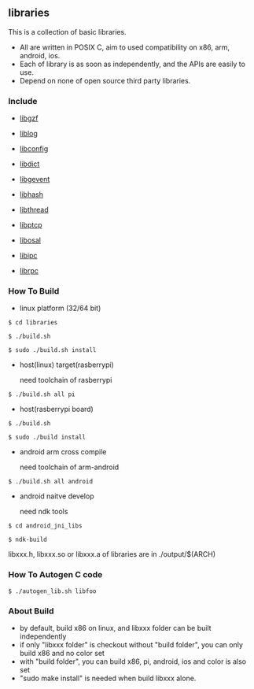 ## libraries

  This is a collection of basic libraries.
  * All are written in POSIX C, aim to used compatibility on x86, arm, android, ios.
  * Each of library is as soon as independently, and the APIs are easily to use.
  * Depend on none of open source third party libraries.

### Include

  * [libgzf](libgzf/README.md)

  * [liblog](liblog/README.md)

  * [libconfig](libconfig/README.md)

  * [libdict](libdict/README.md)

  * [libgevent](libgevent/README.md)

  * [libhash](libhash/README.md)

  * [libthread](libthread/README.md)

  * [libptcp](libptcp/README.md)

  * [libosal](libosal/README.md)

  * [libipc](libipc/README.md)

  * [librpc](librpc/README.md)

### How To Build
  * linux platform (32/64 bit)

   `$ cd libraries`

   `$ ./build.sh`

   `$ sudo ./build.sh install`

  * host(linux) target(rasberrypi)

    need toolchain of rasberrypi

   `$ ./build.sh all pi`

  * host(rasberrypi board)

   `$ ./build.sh`

   `$ sudo ./build install`

  * android arm cross compile

    need toolchain of arm-android

   `$ ./build.sh all android`

  * android naitve develop

    need ndk tools

   `$ cd android_jni_libs`

   `$ ndk-build`

   libxxx.h, libxxx.so or libxxx.a of libraries are in ./output/$(ARCH)

### How To Autogen C code
  `$ ./autogen_lib.sh libfoo`

### About Build
  * by default, build x86 on linux, and libxxx folder can be built independently
  * if only "libxxx folder" is checkout without "build folder", you can only build x86 and no color set
  * with "build folder", you can build x86, pi, android, ios and color is also set
  * "sudo make install" is needed when build libxxx alone.


